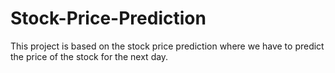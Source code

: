 # Stock-Price-Prediction
This project is based on the stock price prediction where we have to predict the price of the stock for the next day.
